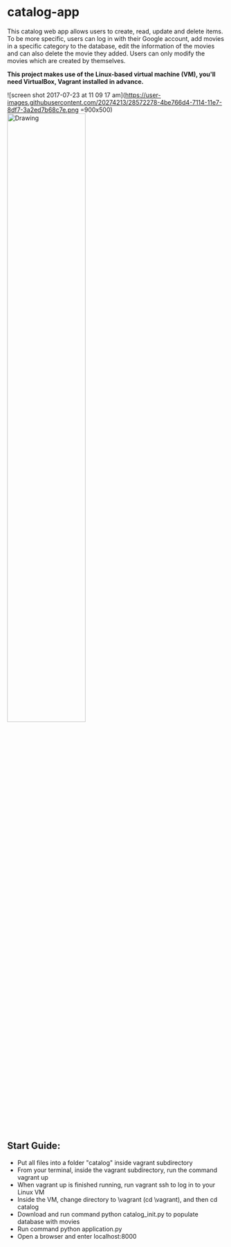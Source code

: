 # catalog-app

This catalog web app allows users to create, read, update and delete items. To be more specific, users can log in with their Google account, add movies in a specific category to the database, edit the information of the movies and can also delete the movie they added. Users can only modify the movies which are created by themselves. 

**This project makes use of the Linux-based virtual machine (VM), you'll need VirtualBox, Vagrant installed in advance.**

![screen shot 2017-07-23 at 11 09 17 am](https://user-images.githubusercontent.com/20274213/28572278-4be766d4-7114-11e7-8df7-3a2ed7b68c7e.png =900x500)
<img src="https://user-images.githubusercontent.com/20274213/28572278-4be766d4-7114-11e7-8df7-3a2ed7b68c7e.png" alt="Drawing" style="width: 60%; height=60%">

## Start Guide:
* Put all files into a folder "catalog" inside vagrant subdirectory
* From your terminal, inside the vagrant subdirectory, run the command vagrant up
* When vagrant up is finished running, run vagrant ssh to log in to your Linux VM
* Inside the VM, change directory to \vagrant (cd \vagrant), and then cd catalog
* Download and run command python catalog_init.py to populate database with movies
* Run command python application.py
* Open a browser and enter localhost:8000
